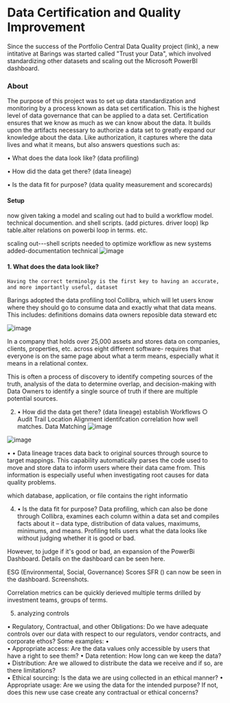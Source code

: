 # Data Certification and Quality Improvement

Since the success of the Portfolio Central Data Quality project (link), a new intitative at Barings was started called "Trust your Data", which involved standardizing other datasets and scaling out the Microsoft PowerBI dashboard. 


### About
The purpose of this project was to set up data standardization and monitoring by a process known as data set certification. This is the highest level of data governance that can be applied to a data set. Certification ensures that we know as much as we can know about the data.  It builds upon the artifacts necessary to authorize a data set to greatly expand our knowledge about the data.  Like authorization, it captures where the data lives and what it means, but also answers questions such as:

•	What does the data look like?  (data profiling)

•	How did the data get there? (data lineage)

•	Is the data fit for purpose? (data quality measurement and scorecards)



#### Setup 
now given taking a model and scaling out had to build a workflow model. technical documention. and shell scripts. (add pictures. driver loop) lkp table.alter relations on powerbi loop in terms. etc.

scaling out---shell scripts needed to optimize workflow as new systems added-documentation technical
![image](https://user-images.githubusercontent.com/85593608/121294851-12d09b00-c8bc-11eb-8acf-791306d07253.png)


#### 1. What does the data look like? 
    Having the correct terminolgy is the first key to having an accurate, and more importantly useful, dataset

Barings adopted the data profiling tool Collibra, which will let users know where they should go to consume data and exactly what that data means.
This includes:
definitions
domains
data owners
reposible data steward etc
 
 ![image](https://user-images.githubusercontent.com/85593608/121295233-af933880-c8bc-11eb-929b-9bca7a71ed57.png)
 
In a company that holds over 25,000 assets and stores data on companies, clients, properties, etc. across eight different software- requires that everyone is on the same page about what a term means, especially what it means in a relational contex.

 This is often a process of discovery to identify competing sources of the truth, analysis of the data to determine overlap, and decision-making with Data Owners to identify a single source of truth if there are multiple potential sources. 

 



2. •	How did the data get there? (data lineage)
establish Workflows
        ○ Audit Trail
Location Alignment identifcation
correlation how well matches.
Data Matching
![image](https://user-images.githubusercontent.com/85593608/121295111-82468a80-c8bc-11eb-9c35-e6e49b5d4c09.png)

![image](https://user-images.githubusercontent.com/85593608/121295172-968a8780-c8bc-11eb-9f8a-ad7aa49863c9.png)
  
•
•	Data lineage traces data back to original sources through source to target mappings.  This capability automatically parses the code used to move and store data to inform users where their data came from.  This information is especially useful when investigating root causes for data quality problems.


which database, application, or file contains the right informatio



4. •	Is the data fit for purpose? 
	Data profiling, which can also be done through Collibra, examines each column within a data set and compiles facts about it – data type, distribution of data values, maximums, minimums, and means.  Profiling tells users what the data looks like without judging whether it is good or bad.  

However, to judge if it's good or bad, an expansion of the PowerBi Dashboard. Details on the dashboard can be seen here.

ESG (Environmental, Social, Governance) Scores
SFR () 
can now be seen in the dashboard.
Screenshots.





Correlation metrics can be quickly derieved multiple terms drilled by investment teams,
groups of terms.



5. analyzing controls

•	Regulatory, Contractual, and other Obligations: Do we have adequate controls over our data with respect to our regulators, vendor contracts, and corporate ethos?  Some examples:
•	
•	Appropriate access: Are the data values only accessible by users that have a right to see them?
•	Data retention: How long can we keep the data?
•	Distribution: Are we allowed to distribute the data we receive and if so, are there limitations?  
•	Ethical sourcing: Is the data we are using collected in an ethical manner?
•	Appropriate usage: Are we using the data for the intended purpose?  If not, does this new use case create any contractual or ethical concerns?





